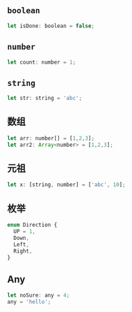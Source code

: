 
## `boolean`
```js
let isDone: boolean = false;
```
##  `number`
```js
let count: number = 1;
```

## `string`
```js
let str: string = 'abc';
```

## 数组
```js
let arr: number[] = [1,2,3];
let arr2: Array<number> = [1,2,3];
```

## 元祖
```js
let x: [string, number] = ['abc', 10];
```

## 枚举
```js
enum Direction {
  UP = 1,
  Down,
  Left,
  Right,
}
```

## Any
```js
let noSure: any = 4;
any = 'hello';
```
